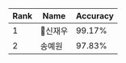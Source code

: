 | Rank | Name  | Accuracy |
| ---- | ----  | -------- |
|    1 |신재우 |   99.17% |
|    2 | 송예원  |  97.83%  |
